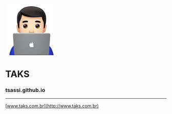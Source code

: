 ![TAKS](/img/notebook.png)
# TAKS
### tsassi.github.io

---

[www.taks.com.br](http://www.taks.com.br)



